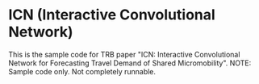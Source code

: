 # ICN (Interactive Convolutional Network)
This is the sample code for TRB paper "ICN: Interactive Convolutional Network for Forecasting Travel Demand of Shared Micromobility".
NOTE: Sample code only. Not completely runnable. 
